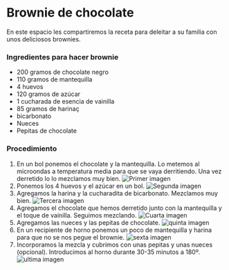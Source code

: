 # Brownie de chocolate
En este espacio les compartiremos la receta para deleitar a su familia con unos deliciosos brownies.

### Ingredientes para hacer brownie
- 200 gramos de chocolate negro
- 110 gramos de mantequilla
- 4 huevos
- 120 gramos de azúcar
- 1 cucharada de esencia de vainilla
- 85 gramos de harinaç
- bicarbonato
- Nueces
- Pepitas de chocolate

### Procedimiento
1. En un bol ponemos el chocolate y la mantequilla. Lo metemos al microondas a temperatura media para que se vaya derritiendo. Una vez derretido lo lo mezclamos muy bien.
![Primer imagen](brownie-facil.jpg)
2. Ponemos los 4 huevos y el azúcar en un bol.
![Segunda imagen](brownie-facil2.jpg)
3. Agregamos la harina y la cucharadita de bicarbonato. Mezclamos muy bien.
![Tercera imagen](brownie-facil3.jpg)
4. Agregamos el chocolate que hemos derretido junto con la mantequilla y el toque de vainilla. Seguimos mezclando.
![Cuarta imagen](brownie-facil4.jpg)
5. Agregamos las nueces y las pepitas de chocolate.
![quinta imagen](brownie-facil5.jpg)
6. En un recipiente de horno ponemos un poco de mantequilla y harina para que no se nos pegue el brownie.
![sexta imagen](brownie-facil6.jpg)
7. Incorporamos la mezcla y cubrimos con unas pepitas y unas nueces (opcional). Introducimos al horno durante 30-35 minutos a 180º.
![ultima imagen](brownie-facil7.jpg)